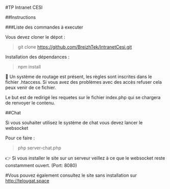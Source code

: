 #TP Intranet CESI

##Instructions

###Liste des commandes à executer

Vous devez cloner le dépot :
>git clone https://github.com/BreizhTek/IntranetCesi.git

Installation des dépendances :
>npm install

:wrench: Un système de routage est présent, les règles sont inscrites dans le fichier .htaccess.
Si vous avez des problèmes avec des accès refuser cela peux venir de ce fichier.

Le but est de redirigé les requetes sur le fichier index.php qui se chargera de renvoyer le contenu.

##Chat

Si vous souhaiter utilisez le système de chat vous devez lancer le websocket

Pour ce faire :

>php server-chat.php

:point_right: Si vous installer le site sur un serveur veillez à ce que le websocket reste constamment ouvert. (Port: 8080)

#Vous pouvez également consultez le site sans installation sur http://telougat.space